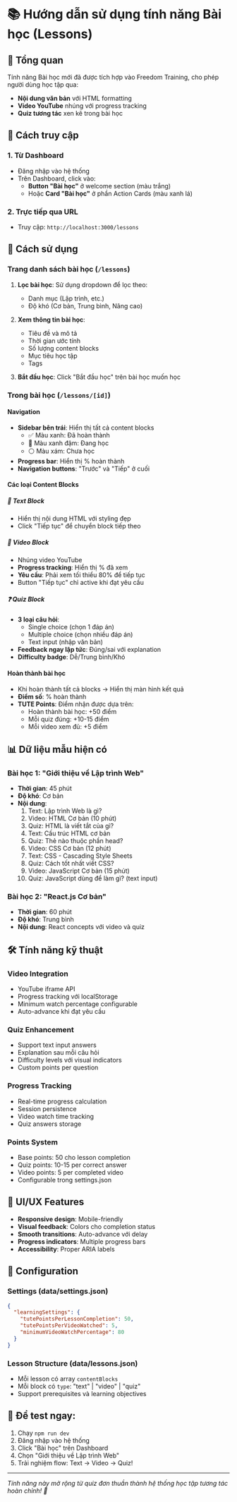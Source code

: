 # 📚 Hướng dẫn sử dụng tính năng Bài học (Lessons)

## 🎯 Tổng quan
Tính năng Bài học mới đã được tích hợp vào Freedom Training, cho phép người dùng học tập qua:
- **Nội dung văn bản** với HTML formatting
- **Video YouTube** nhúng với progress tracking  
- **Quiz tương tác** xen kẽ trong bài học

## 🚀 Cách truy cập

### 1. Từ Dashboard
- Đăng nhập vào hệ thống
- Trên Dashboard, click vào:
  - **Button "Bài học"** ở welcome section (màu trắng)
  - Hoặc **Card "Bài học"** ở phần Action Cards (màu xanh lá)

### 2. Trực tiếp qua URL
- Truy cập: `http://localhost:3000/lessons`

## 📖 Cách sử dụng

### Trang danh sách bài học (`/lessons`)
1. **Lọc bài học**: Sử dụng dropdown để lọc theo:
   - Danh mục (Lập trình, etc.)
   - Độ khó (Cơ bản, Trung bình, Nâng cao)

2. **Xem thông tin bài học**:
   - Tiêu đề và mô tả
   - Thời gian ước tính
   - Số lượng content blocks
   - Mục tiêu học tập
   - Tags

3. **Bắt đầu học**: Click "Bắt đầu học" trên bài học muốn học

### Trong bài học (`/lessons/[id]`)

#### Navigation
- **Sidebar bên trái**: Hiển thị tất cả content blocks
  - ✅ Màu xanh: Đã hoàn thành
  - 🔵 Màu xanh đậm: Đang học
  - ⚪ Màu xám: Chưa học
- **Progress bar**: Hiển thị % hoàn thành
- **Navigation buttons**: "Trước" và "Tiếp" ở cuối

#### Các loại Content Blocks

##### 📝 Text Block
- Hiển thị nội dung HTML với styling đẹp
- Click "Tiếp tục" để chuyển block tiếp theo

##### 🎥 Video Block  
- Nhúng video YouTube
- **Progress tracking**: Hiển thị % đã xem
- **Yêu cầu**: Phải xem tối thiểu 80% để tiếp tục
- Button "Tiếp tục" chỉ active khi đạt yêu cầu

##### ❓ Quiz Block
- **3 loại câu hỏi**:
  - Single choice (chọn 1 đáp án)
  - Multiple choice (chọn nhiều đáp án)  
  - Text input (nhập văn bản)
- **Feedback ngay lập tức**: Đúng/sai với explanation
- **Difficulty badge**: Dễ/Trung bình/Khó

#### Hoàn thành bài học
- Khi hoàn thành tất cả blocks → Hiển thị màn hình kết quả
- **Điểm số**: % hoàn thành
- **TUTE Points**: Điểm nhận được dựa trên:
  - Hoàn thành bài học: +50 điểm
  - Mỗi quiz đúng: +10-15 điểm  
  - Mỗi video xem đủ: +5 điểm

## 📊 Dữ liệu mẫu hiện có

### Bài học 1: "Giới thiệu về Lập trình Web"
- **Thời gian**: 45 phút
- **Độ khó**: Cơ bản
- **Nội dung**: 
  1. Text: Lập trình Web là gì?
  2. Video: HTML Cơ bản (10 phút)
  3. Quiz: HTML là viết tắt của gì?
  4. Text: Cấu trúc HTML cơ bản
  5. Quiz: Thẻ nào thuộc phần head?
  6. Video: CSS Cơ bản (12 phút)
  7. Text: CSS - Cascading Style Sheets
  8. Quiz: Cách tốt nhất viết CSS?
  9. Video: JavaScript Cơ bản (15 phút)
  10. Quiz: JavaScript dùng để làm gì? (text input)

### Bài học 2: "React.js Cơ bản"  
- **Thời gian**: 60 phút
- **Độ khó**: Trung bình
- **Nội dung**: React concepts với video và quiz

## 🛠️ Tính năng kỹ thuật

### Video Integration
- YouTube iframe API
- Progress tracking với localStorage
- Minimum watch percentage configurable
- Auto-advance khi đạt yêu cầu

### Quiz Enhancement
- Support text input answers
- Explanation sau mỗi câu hỏi
- Difficulty levels với visual indicators
- Custom points per question

### Progress Tracking
- Real-time progress calculation
- Session persistence
- Video watch time tracking
- Quiz answers storage

### Points System
- Base points: 50 cho lesson completion
- Quiz points: 10-15 per correct answer
- Video points: 5 per completed video
- Configurable trong settings.json

## 🎨 UI/UX Features
- **Responsive design**: Mobile-friendly
- **Visual feedback**: Colors cho completion status
- **Smooth transitions**: Auto-advance với delay
- **Progress indicators**: Multiple progress bars
- **Accessibility**: Proper ARIA labels

## 🔧 Configuration

### Settings (data/settings.json)
```json
{
  "learningSettings": {
    "tutePointsPerLessonCompletion": 50,
    "tutePointsPerVideoWatched": 5, 
    "minimumVideoWatchPercentage": 80
  }
}
```

### Lesson Structure (data/lessons.json)
- Mỗi lesson có array `contentBlocks`
- Mỗi block có `type`: "text" | "video" | "quiz"
- Support prerequisites và learning objectives

## 🚀 Để test ngay:
1. Chạy `npm run dev`
2. Đăng nhập vào hệ thống
3. Click "Bài học" trên Dashboard
4. Chọn "Giới thiệu về Lập trình Web"
5. Trải nghiệm flow: Text → Video → Quiz!

---
*Tính năng này mở rộng từ quiz đơn thuần thành hệ thống học tập tương tác hoàn chỉnh! 🎉* 